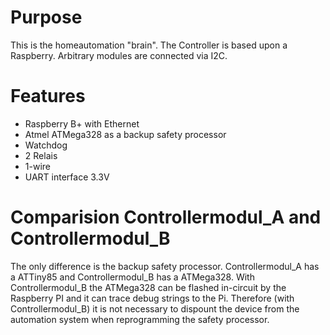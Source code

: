 # Purpose
This is the homeautomation "brain". The Controller is based upon a Raspberry. Arbitrary modules are connected via I2C.

# Features
- Raspberry B+ with Ethernet 
- Atmel ATMega328 as a backup safety processor
- Watchdog
- 2 Relais
- 1-wire
- UART interface 3.3V

# Comparision Controllermodul_A and Controllermodul_B
The only difference is the backup safety processor. Controllermodul_A has a ATTiny85 and Controllermodul_B has a ATMega328.
With Controllermodul_B the ATMega328 can be flashed in-circuit by the Raspberry PI and it can trace debug strings to the Pi. Therefore (with Controllermodul_B) it is not necessary to dispount the device from the automation system when reprogramming the safety processor.

